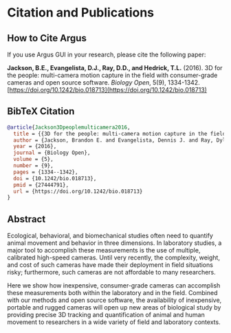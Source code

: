# Citation and Publications

## How to Cite Argus

If you use Argus GUI in your research, please cite the following paper:

**Jackson, B.E., Evangelista, D.J., Ray, D.D., and Hedrick, T.L.** (2016). 3D for the people: multi-camera motion capture in the field with consumer-grade cameras and open source software. *Biology Open*, 5(9), 1334-1342. [https://doi.org/10.1242/bio.018713](https://doi.org/10.1242/bio.018713)

## BibTeX Citation

```bibtex
@article{Jackson3Dpeoplemulticamera2016,
  title = {{3D for the people: multi-camera motion capture in the field with consumer-grade cameras and open source software}},
  author = {Jackson, Brandon E. and Evangelista, Dennis J. and Ray, Dylan D. and Hedrick, T.L.},
  year = {2016},
  journal = {Biology Open},
  volume = {5},
  number = {9},
  pages = {1334--1342},
  doi = {10.1242/bio.018713},
  pmid = {27444791},
  url = {https://doi.org/10.1242/bio.018713}
}
```

## Abstract

Ecological, behavioral, and biomechanical studies often need to quantify animal movement and behavior in three dimensions. In laboratory studies, a major tool to accomplish these measurements is the use of multiple, calibrated high-speed cameras. Until very recently, the complexity, weight, and cost of such cameras have made their deployment in field situations risky; furthermore, such cameras are not affordable to many researchers. 

Here we show how inexpensive, consumer-grade cameras can accomplish these measurements both within the laboratory and in the field. Combined with our methods and open source software, the availability of inexpensive, portable and rugged cameras will open up new areas of biological study by providing precise 3D tracking and quantification of animal and human movement to researchers in a wide variety of field and laboratory contexts.
